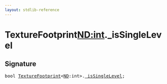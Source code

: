 ```yaml
---
layout: stdlib-reference
---
```


# TextureFootprint<ND:int>._isSingleLevel

## Signature
<pre>
bool <a href="/stdlib-reference/types/TextureFootprint/index" class="code_type">TextureFootprint</a>&lt;<a href="/stdlib-reference/types/TextureFootprint/index#decl-ND" class="code_var">ND</a>:int&gt;.<a href="/stdlib-reference/types/TextureFootprint/isSingleLevel" class="code_var">_isSingleLevel</a>;
</pre>

